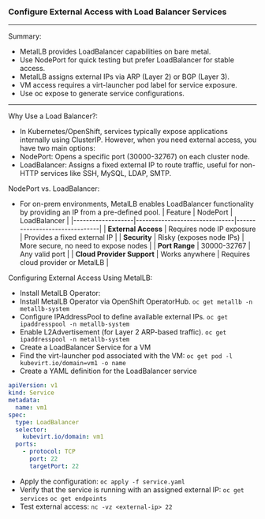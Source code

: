 ### Configure External Access with Load Balancer Services

---
Summary:
- MetalLB provides LoadBalancer capabilities on bare metal.
- Use NodePort for quick testing but prefer LoadBalancer for stable access.
- MetalLB assigns external IPs via ARP (Layer 2) or BGP (Layer 3).
- VM access requires a virt-launcher pod label for service exposure.
- Use oc expose to generate service configurations.

---

Why Use a Load Balancer?:
- In Kubernetes/OpenShift, services typically expose applications internally using ClusterIP. However, when you need external access, you have two main options:
- NodePort: Opens a specific port (30000-32767) on each cluster node.
- LoadBalancer: Assigns a fixed external IP to route traffic, useful for non-HTTP services like SSH, MySQL, LDAP, SMTP.

NodePort vs. LoadBalancer:
- For on-prem environments, MetalLB enables LoadBalancer functionality by providing an IP from a pre-defined pool.
| Feature           | NodePort                      | LoadBalancer                  |
|-------------------|-------------------------------|-------------------------------|
| **External Access** | Requires node IP exposure    | Provides a fixed external IP  |
| **Security** | Risky (exposes node IPs)     | More secure, no need to expose nodes |
| **Port Range** | 30000-32767                   | Any valid port                |
| **Cloud Provider Support** | Works anywhere              | Requires cloud provider or MetalLB |

Configuring External Access Using MetalLB:
- Install MetalLB Operator:
- Install MetalLB Operator via OpenShift OperatorHub. `oc get metallb -n metallb-system`
- Configure IPAddressPool to define available external IPs. `oc get ipaddresspool -n metallb-system`
- Enable L2Advertisement (for Layer 2 ARP-based traffic). `oc get ipaddresspool -n metallb-system`
- Create a LoadBalancer Service for a VM
- Find the virt-launcher pod associated with the VM: `oc get pod -l kubevirt.io/domain=vm1 -o name`
- Create a YAML definition for the LoadBalancer service
```yaml
apiVersion: v1
kind: Service
metadata:
  name: vm1
spec:
  type: LoadBalancer
  selector:
    kubevirt.io/domain: vm1
  ports:
    - protocol: TCP
      port: 22
      targetPort: 22
```
- Apply the configuration: `oc apply -f service.yaml`
- Verify that the service is running with an assigned external IP: `oc get services` `oc get endpoints`
- Test external access: `nc -vz <external-ip> 22`
